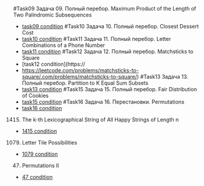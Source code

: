 #Task09
Задача 09. Полный перебор. Maximum Product of the Length of Two Palindromic Subsequences

- [task09 condition](https://leetcode.com/problems/maximum-product-of-the-length-of-two-palindromic-subsequences/)
  #Task10
  Задача 10. Полный перебор. Closest Dessert Cost
- [task10 condition](https://leetcode.com/problems/closest-dessert-cost/)
  #Task11
  Задача 11. Полный перебор. Letter Combinations of a Phone Number
- [task11 condition](https://leetcode.com/problems/letter-combinations-of-a-phone-number/)
  #Task12
  Задача 12. Полный перебор. Matchsticks to Square
- [task12 condition](https://
- https://leetcode.com/problems/matchsticks-to-square/.com/problems/matchsticks-to-square/)
  #Task13
  Задача 13. Полный перебор. Partition to K Equal Sum Subsets
- [task13 condition](https://leetcode.com/problems/partition-to-k-equal-sum-subsets/description/)
  #Task15
  Задача 15. Полный перебор. Fair Distribution of Cookies
- [task15 condition](https://leetcode.com/problems/fair-distribution-of-cookies/description/)
    #Task16
  Задача 16. Перестановки. Permutations
- [task16 condition](https://leetcode.com/problems/permutations/)
1415. The k-th Lexicographical String of All Happy Strings of Length n
- [1415 condition](https://leetcode.com/problems/the-k-th-lexicographical-string-of-all-happy-strings-of-length-n/description/)
1079. Letter Tile Possibilities
- [1079 condition](https://leetcode.com/problems/letter-tile-possibilities/description/)
47. Permutations II
- [47 condition](https://leetcode.com/problems/permutations-ii/description/)

